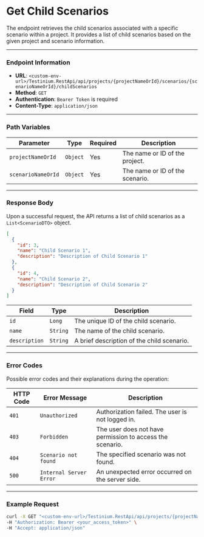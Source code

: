 # Get Child Scenarios

The endpoint retrieves the child scenarios associated with a specific scenario within a project. It provides a list of child scenarios based on the given project and scenario information.

***

### Endpoint Information

* **URL**: `<custom-env-url>/Testinium.RestApi/api/projects/{projectNameOrId}/scenarios/{scenarioNameOrId}/childScenarios`
* **Method**: `GET`
* **Authentication**: `Bearer Token` is required
* **Content-Type**: `application/json`

***

### Path Variables

| Parameter          | Type     | Required | Description                     |
| ------------------ | -------- | -------- | ------------------------------- |
| `projectNameOrId`  | `Object` | Yes      | The name or ID of the project.  |
| `scenarioNameOrId` | `Object` | Yes      | The name or ID of the scenario. |

***

### Response Body

Upon a successful request, the API returns a list of child scenarios as a `List<ScenarioDTO>` object.

```json
[
  {
    "id": 3,
    "name": "Child Scenario 1",
    "description": "Description of Child Scenario 1"
  },
  {
    "id": 4,
    "name": "Child Scenario 2",
    "description": "Description of Child Scenario 2"
  }
]
```

| Field         | Type     | Description                                |
| ------------- | -------- | ------------------------------------------ |
| `id`          | `Long`   | The unique ID of the child scenario.       |
| `name`        | `String` | The name of the child scenario.            |
| `description` | `String` | A brief description of the child scenario. |

***

### Error Codes

Possible error codes and their explanations during the operation:

| HTTP Code | Error Message           | Description                                               |
| --------- | ----------------------- | --------------------------------------------------------- |
| `401`     | `Unauthorized`          | Authorization failed. The user is not logged in.          |
| `403`     | `Forbidden`             | The user does not have permission to access the scenario. |
| `404`     | `Scenario not found`    | The specified scenario was not found.                     |
| `500`     | `Internal Server Error` | An unexpected error occurred on the server side.          |

***

### Example Request

```bash
curl -X GET "<custom-env-url>/Testinium.RestApi/api/projects/{projectNameOrId}/scenarios/{scenarioNameOrId}/childScenarios" \
-H "Authorization: Bearer <your_access_token>" \
-H "Accept: application/json"
```
